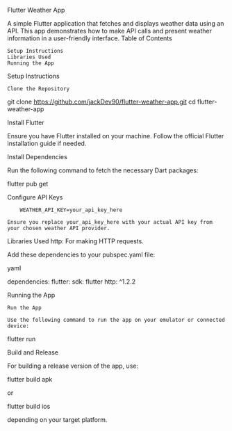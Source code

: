 Flutter Weather App

A simple Flutter application that fetches and displays weather data using an API. This app demonstrates how to make API calls and present weather information in a user-friendly interface.
Table of Contents

    Setup Instructions
    Libraries Used
    Running the App

Setup Instructions

    Clone the Repository

git clone https://github.com/jackDev90/flutter-weather-app.git
cd flutter-weather-app

Install Flutter

Ensure you have Flutter installed on your machine. Follow the official Flutter installation guide if needed.

Install Dependencies

Run the following command to fetch the necessary Dart packages:


flutter pub get

Configure API Keys

        WEATHER_API_KEY=your_api_key_here

    Ensure you replace your_api_key_here with your actual API key from your chosen weather API provider.

Libraries Used
    http: For making HTTP requests.

Add these dependencies to your pubspec.yaml file:

yaml

dependencies:
  flutter:
    sdk: flutter
  http: ^1.2.2


Running the App

    Run the App

    Use the following command to run the app on your emulator or connected device:


flutter run

Build and Release

For building a release version of the app, use:


flutter build apk

or


flutter build ios

depending on your target platform.